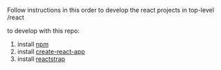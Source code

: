 Follow instructions in this order to develop the react projects in top-level /react

to develop with this repo:

1. install [npm](https://github.com/kasrasadeghi/idb/blob/master/docs/server/npm.md)
2. install [create-react-app](https://github.com/kasrasadeghi/idb/blob/master/docs/server/react.md)
3. install [reactstrap](https://github.com/kasrasadeghi/idb/blob/master/docs/server/reactstrap.md)